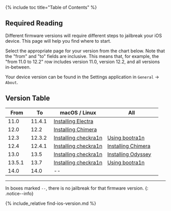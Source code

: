{% include toc title="Table of Contents" %}

## Required Reading

Different firmware versions will require different steps to jailbreak your iOS device. This page will help you find where to start.

Select the appropriate page for your version from the chart below. Note that the "from" and "to" fields are inclusive. This means that, for example, the "from 11.0 to 12.2" row includes version 11.0, version 12.2, and all versions in-between.

Your device version can be found in the Settings application in `General` -> `About`.

## Version Table

<table class="version_table">
  <colgroup>
    <col span="1" style="width: 15%;">
    <col span="1" style="width: 15%;">
    <col span="1" style="width: 35%;">
    <col span="1" style="width: 35%;">
  </colgroup>
  <thead>
    <tr>
      <th>From</th>
      <th>To</th>
      <th>macOS / Linux</th>
      <th>All</th>
    </tr>
  </thead>
  <tbody>
    <tr>
      <td>11.0</td>
      <td>11.4.1</td>
      <td colspan="2"><a href="installing-electra">Installing Electra</a></td>
    </tr>
    <tr>
      <td>12.0</td>
      <td>12.2</td>
      <td colspan="2"><a href="installing-chimera">Installing Chimera</a></td>
    </tr>
    <tr>
      <td>12.3</td>
      <td>12.3.2</td>
      <td><a href="installing-checkra1n">Installing checkra1n</a></td>
      <td><a href="using-bootra1n">Using bootra1n</a></td>
    </tr>
    <tr>
      <td>12.4</td>
      <td>12.4.1</td>
      <td><a href="installing-checkra1n">Installing checkra1n</a></td>
      <td><a href="installing-chimera">Installing Chimera</a></td>
    </tr>
    <tr>
      <td>13.0</td>
      <td>13.5</td>
      <td><a href="installing-checkra1n">Installing checkra1n</a></td>
      <td><a href="installing-odyssey">Installing Odyssey</a></td>
    </tr>
    <tr>
      <td>13.5.1</td>
      <td>13.7</td>
      <td><a href="installing-checkra1n">Installing checkra1n</a></td>
      <td><a href="using-bootra1n">Using bootra1n</a></td>
     </tr>
    <tr>
      <td>14.0</td>
      <td>14.0</td>
      <td colspan="2">--</td>
    </tr>
  </tbody>
</table>

---

In boxes marked `--`, there is no jailbreak for that firmware version.
{: .notice--info}

{% include_relative find-ios-version.md %}

